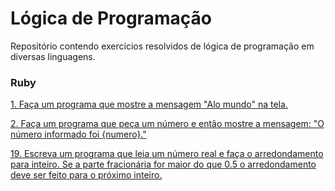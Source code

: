 # Lógica de Programação

Repositório contendo exercícios resolvidos de lógica de programação em diversas linguagens.

### Ruby

[1. Faça um programa que mostre a mensagem "Alo mundo" na tela.](https://github.com/davidallysson/logica-de-programacao/blob/master/1%20-%20Sequenciais/sequenciais1.rb)

[2. Faça um programa que peça um número e então mostre a mensagem: "O número informado foi {numero}."](https://github.com/davidallysson/logica-de-programacao/blob/master/1%20-%20Sequenciais/sequenciais2.rb)

[19. Escreva um programa que leia um número real e faça o arredondamento para inteiro. Se a parte fracionária for maior do que 0.5 o arredondamento deve ser feito para o próximo inteiro.](https://github.com/davidallysson/logica-de-programacao/blob/master/1%20-%20Sequenciais/sequenciais19.rb)
